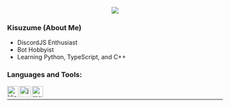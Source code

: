 <p align="center">
  <img src="https://count.getloli.com/get/@starcraft66?theme=gelbooru" />
</p>

### Kisuzume (About Me)

- DiscordJS Enthusiast
- Bot Hobbyist
- Learning Python, TypeScript, and C++

### Languages and Tools:

<img align="left" alt="Visual Studio Code" width="26px" src="https://i.imgur.com/LwSdAlE.png" />
<img align="left" alt="js" width="26px" src="https://i.imgur.com/3u1wzwE.png" />
<img align="left" alt="mongodb" width="26px" src="https://imgur.com/xN5cFRr.png" /><br />

---
